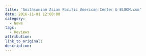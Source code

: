 ```yaml
---
title: 'Smithsonian Asian Pacific American Center & BLOOM.com'
date: 2016-11-01 12:00:00
category:
  - News
tags:
  - Reviews
attribution:
link_to_original:
description:
---
```

